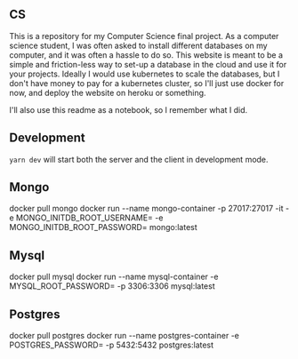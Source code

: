 ## CS

This is a repository for my Computer Science final project.
As a computer science student, I was often asked to install different databases on my computer, and it was often a hassle to do so.
This website is meant to be a simple and friction-less way to set-up a database in the cloud and use it for your projects.
Ideally I would use kubernetes to scale the databases, but I don't have money to pay for a kubernetes cluster, so I'll just use docker for now, and deploy the website on heroku or something.

I'll also use this readme as a notebook, so I remember what I did.

## Development
`yarn dev` will start both the server and the client in development mode.

## Mongo

docker pull mongo
docker run --name mongo-container -p 27017:27017 -it -e MONGO_INITDB_ROOT_USERNAME=<username> -e MONGO_INITDB_ROOT_PASSWORD=<password> mongo:latest

## Mysql

docker pull mysql
docker run --name mysql-container -e MYSQL_ROOT_PASSWORD=<password> -p 3306:3306 mysql:latest

## Postgres

docker pull postgres
docker run --name postgres-container -e POSTGRES_PASSWORD=<password> -p 5432:5432 postgres:latest
